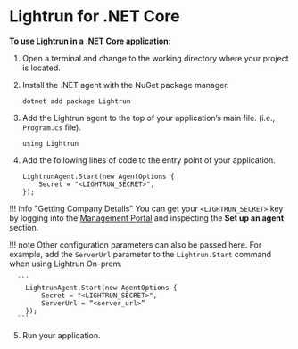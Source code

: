 # Lightrun for .NET Core

**To use Lightrun in a .NET Core application:**

1. Open a terminal and change to the working directory where your project is located.
2. Install the .NET agent with the NuGet package manager.
	```
	dotnet add package Lightrun
	```

3. Add the Lightrun agent to the top of your application’s main file. (i.e., `Program.cs` file).
	```
	using Lightrun
	```

4. Add the following lines of code to the entry point of your application.
	```
	LightrunAgent.Start(new AgentOptions {
		Secret = "<LIGHTRUN_SECRET>",
	});
	```

  !!! info "Getting Company Details"
      You can get your `<LIGHTRUN_SECRET>` key by logging into the [Management Portal](https://app.lightrun.com) and inspecting the **Set up an agent** section.


  !!! note
      Other configuration parameters can also be passed here. For example, add the `ServerUrl` parameter to the `Lightrun.Start` command when using Lightrun On-prem.

      ```
		LightrunAgent.Start(new AgentOptions {
			Secret = "<LIGHTRUN_SECRET>",
			ServerUrl = “<server_url>”
		});
      ```

5. Run your application.